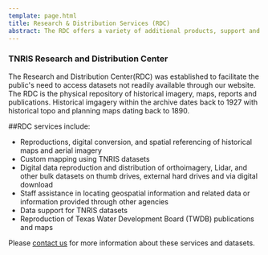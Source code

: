 ```yaml
---
template: page.html
title: Research & Distribution Services (RDC)
abstract: The RDC offers a variety of additional products, support and services from our in-house staff. We provide hands-on assistance and expertise.
---
```


### TNRIS Research and Distribution Center

  The Research and Distribution Center(RDC) was established to facilitate the public's need to access datasets not readily available through our website.  The RDC is the physical repository of historical imagery, maps, reports and publications.   Historical imgagery within the archive dates back to 1927 with historical topo and planning maps dating back to 1890. 

##RDC services include: 
* Reproductions, digital conversion, and spatial referencing of historical maps and aerial imagery
* Custom mapping using TNRIS datasets
* Digital data reproduction and distribution of orthoimagery, Lidar, and other bulk datasets on thumb drives, external hard drives and via digital download
* Staff assistance in locating geospatial information and related data or information provided through other agencies
* Data support for TNRIS datasets
* Reproduction of Texas Water Development Board (TWDB) publications and maps

Please [contact us](contact) for more information about these services and
datasets.
